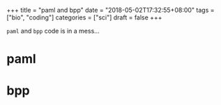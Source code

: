 +++
title = "paml and bpp"
date = "2018-05-02T17:32:55+08:00"
tags = ["bio", "coding"]
categories = ["sci"]
draft = false
+++

`paml` and `bpp` code is in a mess...

<!--more-->

# paml

# bpp
